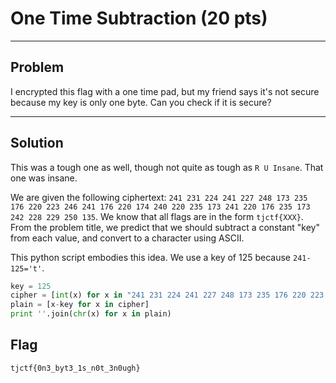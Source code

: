 # One Time Subtraction (20 pts)

---

## Problem
I encrypted this flag with a one time pad, but my friend says it's not secure because my key is only one byte. Can you check if it is secure?

---


## Solution
This was a tough one as well, though not quite as tough as `R U Insane`. That one was insane.

We are given the following ciphertext: `241 231 224 241 227 248 173 235 176 220 223 246 241 176 220 174 240 220 235 173 241 220 176 235 173 242 228 229 250 135`. We know that all flags are in the form `tjctf{XXX}`. From the problem title, we predict that we should subtract a constant "key" from each value, and convert to a character using ASCII. 

This python script embodies this idea. We use a key of 125 because `241-125='t'`.

```python
key = 125
cipher = [int(x) for x in "241 231 224 241 227 248 173 235 176 220 223 246 241 176 220 174 240 220 235 173 241 220 176 235 173 242 228 229 250 135".split(' ')]
plain = [x-key for x in cipher]
print ''.join(chr(x) for x in plain)
```

## Flag
`tjctf{0n3_byt3_1s_n0t_3n0ugh}`